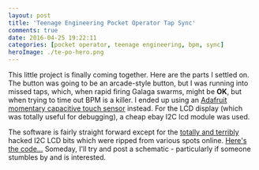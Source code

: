 ```yaml
---
layout: post
title: 'Teenage Engineering Pocket Operator Tap Sync'
comments: true
date: 2016-04-25 19:22:11
categories: [pocket operator, teenage engineering, bpm, sync]
heroImage: ./te-po-hero.png
---
```


<YouTubeVideo id="Cx91QPgpqYk" />

This little project is finally coming together. Here are the parts I settled on. The button was going to be an arcade-style button, but I was running into missed taps, which, when rapid firing Galaga swarms, might be **OK**, but when trying to time out BPM is a killer. I ended up using an [Adafruit momentary capacitive touch sensor](https://www.adafruit.com/products/1374) instead. For the LCD display (which was totally useful for debugging), a cheap ebay I2C lcd module was used.

The software is fairly straight forward except for the [totally and terribly](http://jaywiggins.com/attiny85/i2c/lcd/2016/04/18/mostly-no-arduino-attiny-ic-lcd/) hacked I2C LCD bits which were ripped from various spots online. [Here's the code...](https://github.com/funkfinger/tap-bpm-click-track) Someday, I'll try and post a schematic - particularly if someone stumbles by and is interested.
